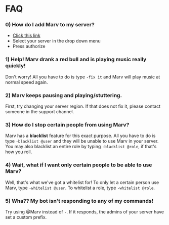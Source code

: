 # FAQ

### 0) How do I add Marv to my server?
- [Click this link](https://discordapp.com/oauth2/authorize?scope=bot&client_id=234395307759108106&permissions=3263552)
- Select your server in the drop down menu
- Press authorize

### 1) Help! Marv drank a red bull and is playing music really quickly!
Don't worry! All you have to do is type `-fix it` and Marv will play music at normal speed again.

### 2) Marv keeps pausing and playing/stuttering.
First, try changing your server region. If that does not fix it, please contact someone in the support channel.

### 3) How do I stop certain people from using Marv?
Marv has a **blacklist** feature for this exact purpose. All you have to do is type `-blacklist @user` and they will be unable to use Marv in your server. You may also blacklist an entire role by typing `-blacklist @role`, if that's how you roll.

### 4) Wait, what if I want only certain people to be able to use Marv?
Well, that's what we've got a whitelist for! To only let a certain person use Marv, type `-whitelist @user`. To whitelist a role, type `-whitelist @role`.

### 5) Wha?? My bot isn't responding to any of my commands! 
Try using @Marv instead of `-`. If it responds, the admins of your server have set a custom prefix. 
